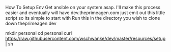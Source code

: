 How To Setup Env
Get ansible on your system asap. I'll make this process easier and eventually will have dev.theprimeagen.com just emit out this little script so its simple to start with
Run this in the directory you wish to clone down theprimeagen dev

mkdir personal
cd personal
curl https://raw.githubusercontent.com/wschwanke/dev/master/resources/setup | sh

